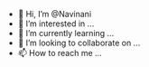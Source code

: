 - 👋 Hi, I’m @Navinani
- 👀 I’m interested in ...
- 🌱 I’m currently learning ...
- 💞️ I’m looking to collaborate on ...
- 📫 How to reach me ...

<!---
Navinani/Navinani is a ✨ special ✨ repository because its `README.md` (this file) appears on your GitHub profile.
You can click the Preview link to take a look at your changes.
--->
